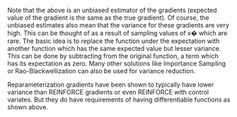 Note that the above is an unbiased estimator of the gradients (expected value of the gradient is the same as the true gradient). Of course, the unbiased estimates also mean that the variance for these gradients are very high. This can be thought of as a result of sampling values of x� which are rare. The basic idea is to replace the function under the expectation with another function which has the same expected value but lesser variance. This can be done by subtracting from the original function, a term which has its expectation as zero. Many other solutions like Importance Sampling or Rao-Blackwellization can also be used for variance reduction.

Reparameterization gradients have been shown to typically have lower variance than REINFORCE gradients or even REINFORCE with control variates. But they do have requirements of having differentiable functions as shown above.